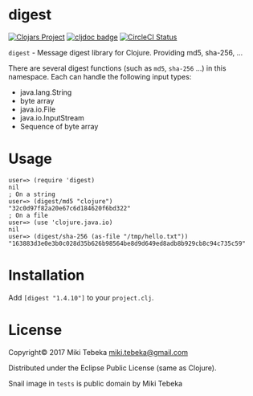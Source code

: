 # digest

[![Clojars Project](https://img.shields.io/clojars/v/org.clj-commons/clj-digest.svg)](https://clojars.org/org.clj-commons/clj-digest) 
[![cljdoc badge](https://cljdoc.org/badge/org.clj-commons/clj-digest)](https://cljdoc.org/d/org.clj-commons/clj-digest)
[![CircleCI Status](https://circleci.com/gh/clj-commons/clj-digest.svg?style=svg)](https://circleci.com/gh/clj-commons/clj-digest)

`digest` - Message digest library for Clojure. Providing md5, sha-256, ...

There are several digest functions (such as `md5`, `sha-256` ...) in this
namespace. Each can handle the following input types:

* java.lang.String
* byte array
* java.io.File
* java.io.InputStream
* Sequence of byte array

# Usage

    user=> (require 'digest)
    nil
    ; On a string
    user=> (digest/md5 "clojure")
    "32c0d97f82a20e67c6d184620f6bd322"
    ; On a file
    user=> (use 'clojure.java.io)
    nil
    user=> (digest/sha-256 (as-file "/tmp/hello.txt"))
    "163883d3e0e3b0c028d35b626b98564be8d9d649ed8adb8b929cb8c94c735c59"

# Installation
Add `[digest "1.4.10"]` to your `project.clj`.

# License
Copyright&copy; 2017 Miki Tebeka <miki.tebeka@gmail.com>

Distributed under the Eclipse Public License (same as Clojure).

Snail image in `tests` is public domain by Miki Tebeka
